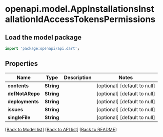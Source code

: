 # openapi.model.AppInstallationsInstallationIdAccessTokensPermissions

## Load the model package
```dart
import 'package:openapi/api.dart';
```

## Properties
Name | Type | Description | Notes
------------ | ------------- | ------------- | -------------
**contents** | **String** |  | [optional] [default to null]
**defNotARepo** | **String** |  | [optional] [default to null]
**deployments** | **String** |  | [optional] [default to null]
**issues** | **String** |  | [optional] [default to null]
**singleFile** | **String** |  | [optional] [default to null]

[[Back to Model list]](../README.md#documentation-for-models) [[Back to API list]](../README.md#documentation-for-api-endpoints) [[Back to README]](../README.md)


